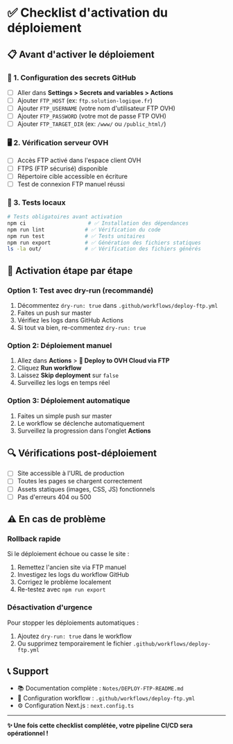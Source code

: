 # ✅ Checklist d'activation du déploiement

## 📋 Avant d'activer le déploiement

### 🔐 1. Configuration des secrets GitHub
- [ ] Aller dans **Settings > Secrets and variables > Actions**
- [ ] Ajouter `FTP_HOST` (ex: `ftp.solution-logique.fr`)
- [ ] Ajouter `FTP_USERNAME` (votre nom d'utilisateur FTP OVH)
- [ ] Ajouter `FTP_PASSWORD` (votre mot de passe FTP OVH)
- [ ] Ajouter `FTP_TARGET_DIR` (ex: `/www/` ou `/public_html/`)

### 🖥️ 2. Vérification serveur OVH
- [ ] Accès FTP activé dans l'espace client OVH
- [ ] FTPS (FTP sécurisé) disponible
- [ ] Répertoire cible accessible en écriture
- [ ] Test de connexion FTP manuel réussi

### 🧪 3. Tests locaux
```bash
# Tests obligatoires avant activation
npm ci                    # ✅ Installation des dépendances
npm run lint             # ✅ Vérification du code
npm run test             # ✅ Tests unitaires
npm run export           # ✅ Génération des fichiers statiques
ls -la out/              # ✅ Vérification des fichiers générés
```

## 🚀 Activation étape par étape

### Option 1: Test avec dry-run (recommandé)
1. Décommentez `dry-run: true` dans `.github/workflows/deploy-ftp.yml`
2. Faites un push sur master
3. Vérifiez les logs dans GitHub Actions
4. Si tout va bien, re-commentez `dry-run: true`

### Option 2: Déploiement manuel
1. Allez dans **Actions** > **🚀 Deploy to OVH Cloud via FTP**
2. Cliquez **Run workflow**
3. Laissez **Skip deployment** sur `false`
4. Surveillez les logs en temps réel

### Option 3: Déploiement automatique
1. Faites un simple push sur master
2. Le workflow se déclenche automatiquement
3. Surveillez la progression dans l'onglet **Actions**

## 🔍 Vérifications post-déploiement

- [ ] Site accessible à l'URL de production
- [ ] Toutes les pages se chargent correctement
- [ ] Assets statiques (images, CSS, JS) fonctionnels
- [ ] Pas d'erreurs 404 ou 500

## ⚠️ En cas de problème

### Rollback rapide
Si le déploiement échoue ou casse le site :
1. Remettez l'ancien site via FTP manuel
2. Investigez les logs du workflow GitHub
3. Corrigez le problème localement
4. Re-testez avec `npm run export`

### Désactivation d'urgence
Pour stopper les déploiements automatiques :
1. Ajoutez `dry-run: true` dans le workflow
2. Ou supprimez temporairement le fichier `.github/workflows/deploy-ftp.yml`

## 📞 Support

- 📚 Documentation complète : `Notes/DEPLOY-FTP-README.md`
- 🔧 Configuration workflow : `.github/workflows/deploy-ftp.yml`
- ⚙️ Configuration Next.js : `next.config.ts`

---

**✨ Une fois cette checklist complétée, votre pipeline CI/CD sera opérationnel !** 